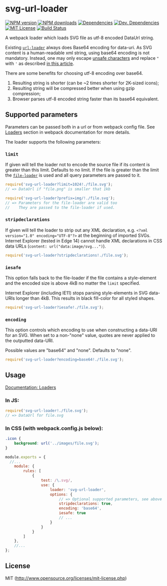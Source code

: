 # svg-url-loader
[![NPM version][npm-version-image]][npm-url] [![NPM downloads][npm-downloads-image]][npm-url] [![Dependencies][deps-image]][deps-url] [![Dev. Dependencies][dev-deps-image]][dev-deps-url] [![MIT License][license-image]][license-url] [![Build Status][travis-image]][travis-url]

A webpack loader which loads SVG file as utf-8 encoded DataUrl string.

Existing [`url-loader`](https://github.com/webpack-contrib/url-loader) always does Base64 encoding for data-uri.  As SVG content is a human-readable xml string, using base64 encoding is not mandatory.  Instead, one may only escape [unsafe characters](http://www.ietf.org/rfc/rfc1738.txt) and replace `"` with `'` as described [in this article](http://codepen.io/Tigt/post/optimizing-svgs-in-data-uris).

There are some benefits for choosing utf-8 encoding over base64.
1. Resulting string is shorter (can be ~2 times shorter for 2K-sized icons);
2. Resulting string will be compressed better when using gzip compression;
3. Browser parses utf-8 encoded string faster than its base64 equivalent.

## Supported parameters

Parameters can be passed both in a url or from webpack config file. See [Loaders](https://webpack.js.org/concepts/loaders/) section in webpack documentation for more details.

The loader supports the following parameters:

### `limit`

If given will tell the loader not to encode the source file if its content is greater than this limit.
Defaults to no limit.
If the file is greater than the limit the [`file-loader`](https://github.com/webpack-contrib/file-loader) is used and all query parameters are passed to it.

``` javascript
require('svg-url-loader?limit=1024!./file.svg');
// => DataUrl if "file.png" is smaller that 1kb

require('svg-url-loader?prefix=img/!./file.svg');
// => Parameters for the file-loader are valid too
//    They are passed to the file-loader if used.
```

### `stripdeclarations`

If given will tell the loader to strip out any XML declaration, e.g. `<?xml version="1.0" encoding="UTF-8"?>` at the beginning of imported SVGs.
Internet Explorer (tested in Edge 14) cannot handle XML declarations in CSS data URLs (`content: url("data:image/svg...")`).

``` javascript
require('svg-url-loader?stripdeclarations!./file.svg');
```

### `iesafe`

This option falls back to the file-loader if the file contains a style-element and the encoded size is above 4kB no matter the `limit` specified.

Internet Explorer (including IE11) stops parsing style-elements in SVG data-URIs longer than 4kB. This results in black fill-color for all styled shapes.

``` javascript
require('svg-url-loader?iesafe!./file.svg');
```

### `encoding`

This option controls which encoding to use when constructing a data-URI for an SVG. When set to a non-"none" value, quotes are never applied to the outputted data-URI. 

Possible values are "base64" and "none". Defaults to "none".

``` javascript
require('svg-url-loader?encoding=base64!./file.svg');
```

## Usage

[Documentation: Loaders](https://webpack.js.org/concepts/loaders/)

### In JS:
``` javascript
require('svg-url-loader!./file.svg');
// => DataUrl for file.svg
```

### In CSS (with webpack.config.js below):
``` css
.icon {
    background: url('../images/file.svg');
}
```
``` javascript
module.exports = {
  //...
	module: {
		rules: [
			{
			    test: /\.svg/,
			    use: {
			        loader: 'svg-url-loader',
			        options: {
				        // => Optional supported parameters, see above
				        stripdeclarations: true,
				        encoding: 'base64',
				        iesafe: true
				        // ...
			        }
			    }
			}
		]
	},
	//...
};
```

## License

MIT (http://www.opensource.org/licenses/mit-license.php)

[deps-image]: https://img.shields.io/david/bhovhannes/svg-url-loader.svg
[deps-url]: https://david-dm.org/bhovhannes/svg-url-loader

[dev-deps-image]: https://img.shields.io/david/dev/bhovhannes/svg-url-loader.svg
[dev-deps-url]: https://david-dm.org/bhovhannes/svg-url-loader#info=devDependencies

[license-image]: http://img.shields.io/badge/license-MIT-blue.svg?style=flat
[license-url]: LICENSE

[npm-url]: https://www.npmjs.org/package/svg-url-loader
[npm-version-image]: https://img.shields.io/npm/v/svg-url-loader.svg?style=flat
[npm-downloads-image]: https://img.shields.io/npm/dm/svg-url-loader.svg?style=flat

[travis-url]: https://travis-ci.com/bhovhannes/svg-url-loader
[travis-image]: https://img.shields.io/travis/bhovhannes/svg-url-loader.svg?style=flat
